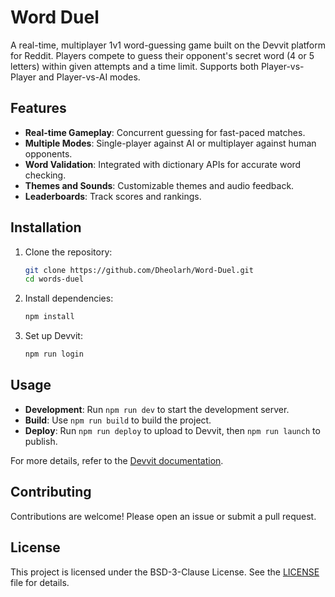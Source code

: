 # Word Duel

A real-time, multiplayer 1v1 word-guessing game built on the Devvit platform for Reddit. Players compete to guess their opponent's secret word (4 or 5 letters) within given attempts and a time limit. Supports both Player-vs-Player and Player-vs-AI modes.

## Features

- **Real-time Gameplay**: Concurrent guessing for fast-paced matches.
- **Multiple Modes**: Single-player against AI or multiplayer against human opponents.
- **Word Validation**: Integrated with dictionary APIs for accurate word checking.
- **Themes and Sounds**: Customizable themes and audio feedback.
- **Leaderboards**: Track scores and rankings.

## Installation

1. Clone the repository:
   ```bash
   git clone https://github.com/Dheolarh/Word-Duel.git
   cd words-duel
   ```

2. Install dependencies:
   ```bash
   npm install
   ```

3. Set up Devvit:
   ```bash
   npm run login
   ```

## Usage

- **Development**: Run `npm run dev` to start the development server.
- **Build**: Use `npm run build` to build the project.
- **Deploy**: Run `npm run deploy` to upload to Devvit, then `npm run launch` to publish.

For more details, refer to the [Devvit documentation](https://developers.reddit.com/docs/devvit).

## Contributing

Contributions are welcome! Please open an issue or submit a pull request.

## License

This project is licensed under the BSD-3-Clause License. See the [LICENSE](https://github.com/Dheolarh/Word-Duel/blob/main/LICENSE) file for details.
